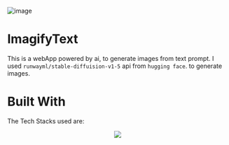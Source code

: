 ![image](https://github.com/Moracus/ImagifyText/assets/75827460/619b028e-9ad2-4331-a120-34d7fc79a03b)
# ImagifyText
This is a webApp powered by ai, to generate images from text prompt. I used `runwayml/stable-diffuision-v1-5` api from `hugging face`. to generate images.
# Built With

The Tech Stacks used are:

<div align="center">
  <a href="https://skillicons.dev">
      <img src="https://skillicons.dev/icons?i=mongodb,expressjs,react,nodejs" />
  </a>
</div>
